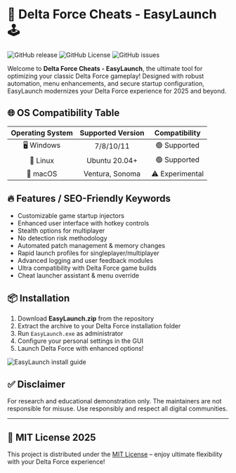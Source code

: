 # 🚀 Delta Force Cheats - EasyLaunch 🕹️

![GitHub release](https://img.shields.io/github/v/release/DeltaForceCheats/EasyLaunch?style=for-the-badge)
![GitHub License](https://img.shields.io/badge/license-MIT-yellowgreen?style=for-the-badge)
![GitHub issues](https://img.shields.io/github/issues/DeltaForceCheats/EasyLaunch?style=for-the-badge)

Welcome to **Delta Force Cheats - EasyLaunch**, the ultimate tool for optimizing your classic Delta Force gameplay! Designed with robust automation, menu enhancements, and secure startup configuration, EasyLaunch modernizes your Delta Force experience for 2025 and beyond.  

## 🌐 OS Compatibility Table

| Operating System       | Supported Version | Compatibility      |  
|:----------------------:|:----------------:|:-----------------:|  
| 🖥️ Windows            | 7/8/10/11        | 🟢 Supported      |  
| 🐧 Linux              | Ubuntu 20.04+    | 🟢 Supported      |  
| 🍏 macOS              | Ventura, Sonoma  | ⚠️ Experimental   |  

## 🔥 Features / SEO-Friendly Keywords

- Customizable game startup injectors  
- Enhanced user interface with hotkey controls  
- Stealth options for multiplayer  
- No detection risk methodology  
- Automated patch management & memory changes  
- Rapid launch profiles for singleplayer/multiplayer  
- Advanced logging and user feedback modules  
- Ultra compatibility with Delta Force game builds  
- Cheat launcher assistant & menu override  

## 📦 Installation 

1. Download **EasyLaunch.zip** from the repository  
2. Extract the archive to your Delta Force installation folder  
3. Run `EasyLaunch.exe` as administrator  
4. Configure your personal settings in the GUI  
5. Launch Delta Force with enhanced options!

![EasyLaunch install guide](https://i.imgur.com/czbn975.gif)  

## ✅ Disclaimer

For research and educational demonstration only. The maintainers are not responsible for misuse. Use responsibly and respect all digital communities.

---

## 📄 MIT License 2025

This project is distributed under the [MIT License](https://opensource.org/licenses/MIT) – enjoy ultimate flexibility with your Delta Force experience!